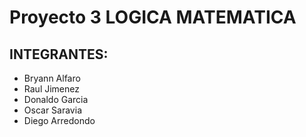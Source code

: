 # Proyecto 3 LOGICA MATEMATICA

## INTEGRANTES:
  - Bryann Alfaro
  - Raul Jimenez
  - Donaldo Garcia
  - Oscar Saravia
  - Diego Arredondo